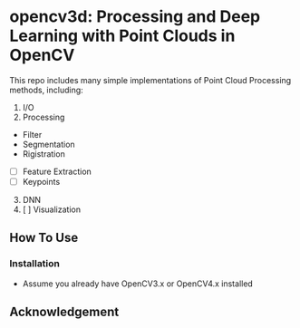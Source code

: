 # opencv3d: Processing and Deep Learning with Point Clouds in OpenCV

This repo includes many simple implementations of Point Cloud Processing methods, including:

1. I/O
2. Processing
 - Filter
 - Segmentation
 - Rigistration
 - [ ] Feature Extraction
 - [ ] Keypoints
3.  DNN
4. [ ] Visualization

## How To Use

### Installation

- Assume you already have OpenCV3.x or OpenCV4.x installed 

## Acknowledgement